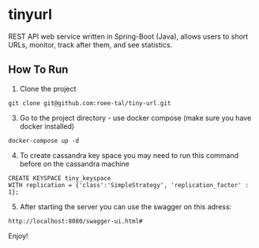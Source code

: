 # tinyurl
REST API web service written in Spring-Boot (Java), allows users to short URLs, monitor, track after them, and see statistics.

## How To Run
1. Clone the project
```
git clone git@github.com:roee-tal/tiny-url.git
```
3. Go to the project directory - use docker compose (make sure you have docker installed)
```
docker-compose up -d
```
4. To create cassandra key space you may need to run this command before on the cassandra machine
```
CREATE KEYSPACE tiny_keyspace
WITH replication = {'class':'SimpleStrategy', 'replication_factor' : 1};
```
5. After starting the server you can use the swagger on this adress:
```
http://localhost:8080/swagger-ui.html#
```

Enjoy!


